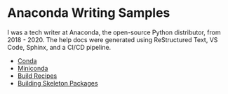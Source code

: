 # Anaconda Writing Samples

I was a tech writer at Anaconda, the open-source Python distributor, from 2018 - 2020. The help docs were generated using ReStructured Text, VS Code, Sphinx, and a CI/CD pipeline. 

- [Conda](conda.md) 
- [Miniconda](miniconda.md)
- [Build Recipes](recipe.md)
- [Building Skeleton Packages](build-pkgs-skeleton.md)

